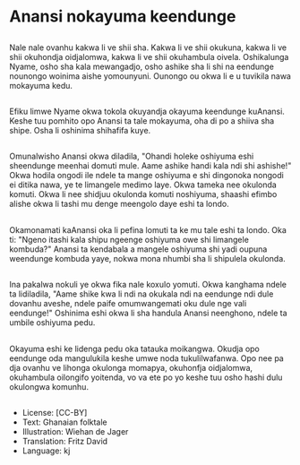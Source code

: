 # Anansi nokayuma keendunge

##
Nale nale ovanhu kakwa li ve shii sha. Kakwa li ve shii okukuna, kakwa li ve shii okuhondja oidjalomwa, kakwa li ve shii okuhambula oivela. Oshikalunga Nyame, osho sha kala mewangadjo, osho ashike sha li shi na eendunge nounongo woinima aishe yomounyuni. Ounongo ou okwa li e u tuvikila nawa mokayuma kedu.

##
Efiku limwe Nyame okwa tokola okuyandja okayuma keendunge kuAnansi. Keshe tuu pomhito opo Anansi ta tale mokayuma, oha di po a shiiva sha shipe. Osha li oshinima shihafifa kuye.

##
Omunalwisho Anansi okwa diladila, "Ohandi holeke oshiyuma eshi sheendunge meenhai domuti mule. Aame ashike handi kala ndi shi ashishe!" Okwa hodila ongodi ile ndele ta mange oshiyuma e shi dingonoka nongodi ei ditika nawa, ye te limangele medimo laye. Okwa tameka nee okulonda komuti. Okwa li nee shidjuu okulonda komuti noshiyuma, shaashi efimbo alishe okwa li tashi mu denge meengolo daye eshi ta londo.

##
Okamonamati kaAnansi oka li pefina lomuti ta ke mu tale eshi ta londo. Oka ti: "Ngeno itashi kala shipu ngeenge oshiyuma owe shi limangele kombuda?" Anansi ta kendabala a mangele oshiyuma shi yadi oupuna weendunge kombuda yaye, nokwa mona nhumbi sha li shipulela okulonda.

##
Ina pakalwa nokuli ye okwa fika nale koxulo yomuti. Okwa kanghama ndele ta lidiladila, "Aame shike kwa li ndi na okukala ndi na eendunge ndi dule dovanhu aveshe, ndele paife omumwangemati oku dule nge vali eendunge!" Oshinima eshi okwa li sha handula Anansi neenghono, ndele ta umbile oshiyuma pedu.

##
Okayuma eshi ke lidenga pedu oka tatauka moikangwa. Okudja opo eendunge oda mangulukila keshe umwe noda tukulilwafanwa. Opo nee pa dja ovanhu ve lihonga okulonga momapya, okuhonfja oidjalomwa, okuhambula oilongifo yoitenda, vo va ete po yo keshe tuu osho hashi dulu okulongwa komunhu.

##
* License: [CC-BY]
* Text: Ghanaian folktale
* Illustration: Wiehan de Jager
* Translation: Fritz David
* Language: kj
